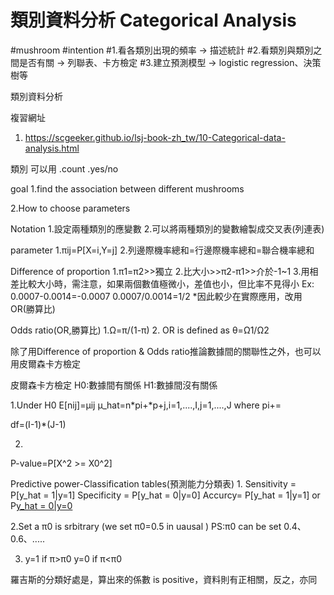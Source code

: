 # 類別資料分析 Categorical Analysis
#mushroom
#intention
#1.看各類別出現的頻率 → 描述統計
#2.看類別與類別之間是否有關 → 列聯表、卡方檢定
#3.建立預測模型 → logistic regression、決策樹等


類別資料分析

複習網址
1. https://scgeeker.github.io/lsj-book-zh_tw/10-Categorical-data-analysis.html


類別
可以用
.count
.yes/no

goal 
1.find the association between different mushrooms

2.How to choose parameters


Notation
1.設定兩種類別的應變數
2.可以將兩種類別的變數繪製成交叉表(列連表)

parameter
1.πij=P[X=i,Y=j]
2.列邊際機率總和=行邊際機率總和=聯合機率總和

Difference of proportion
1.π1=π2>>獨立
2.比大小>>π2-π1>>介於-1~1
3.用相差比較大小時，需注意，如果兩個數值極微小，差值也小，但比率不見得小
Ex:
  0.0007-0.0014=-0.0007
  0.0007/0.0014=1/2
  *因此較少在實際應用，改用OR(勝算比)

Odds ratio(OR,勝算比)
1.Ω=π/(1-π)
2.
  OR is defined as
  θ=Ω1/Ω2


除了用Difference of proportion & Odds ratio推論數據間的關聯性之外，也可以用皮爾森卡方檢定

皮爾森卡方檢定
H0:數據間有關係
H1:數據間沒有關係

1.Under H0
  E[nij]=μij
  μ_hat=n*pi+*p+j,i=1,....,I,j=1,....,J
where pi+=

  df=(I-1)*(J-1)

2.
P-value=P[X^2 >= X0^2]


Predictive power-Classification tables(預測能力分類表)
1.
Sensitivity = P[y_hat = 1|y=1]
Specificity = P[y_hat = 0|y=0]
Accurcy= P[y_hat = 1|y=1] or P[y_hat = 0|y=0](Sum)

2.Set a π0 is srbitrary (we set π0=0.5 in uausal )
  PS:π0 can be set 0.4、0.6、.....

3. y=1 if π>π0
   y=0 if π<π0



羅吉斯的分類好處是，算出來的係數 is positive，資料則有正相關，反之，亦同 











